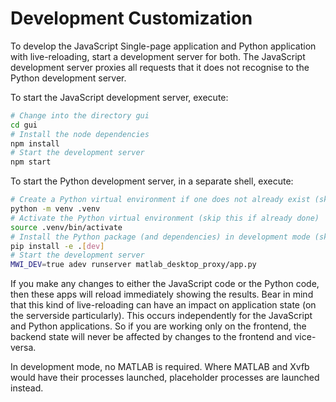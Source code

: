 # Development Customization

To develop the JavaScript Single-page application and Python application with live-reloading,
start a development server for both.
The JavaScript development server proxies all requests that it does not recognise
to the Python development server.

To start the JavaScript development server, execute:

```bash
# Change into the directory gui
cd gui
# Install the node dependencies
npm install
# Start the development server
npm start
```

To start the Python development server, in a separate shell, execute:

```bash
# Create a Python virtual environment if one does not already exist (skip this step if one exists)
python -m venv .venv
# Activate the Python virtual environment (skip this if already done)
source .venv/bin/activate
# Install the Python package (and dependencies) in development mode (skip this if already done)
pip install -e .[dev]
# Start the development server
MWI_DEV=true adev runserver matlab_desktop_proxy/app.py
```

If you make any changes to either the JavaScript code or the Python code, then these apps will reload immediately showing the results. Bear in mind that this kind of live-reloading can have an impact on application state (on the serverside particularly). This occurs independently for the JavaScript and Python applications. So if you are working only on the frontend, the backend state will never be affected by changes to the frontend and vice-versa.

In development mode, no MATLAB is required. Where MATLAB and Xvfb would have their processes launched, placeholder processes are launched instead.
